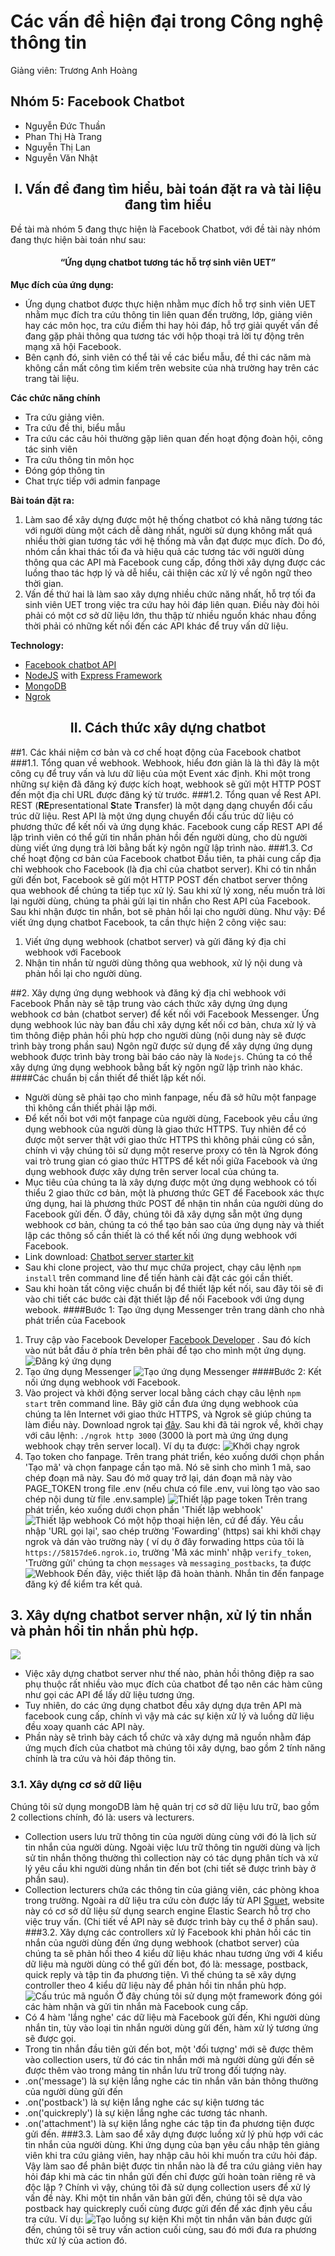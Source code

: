 # Các vấn đề hiện đại trong Công nghệ thông tin
Giảng viên: Trương Anh Hoàng

## Nhóm 5: Facebook Chatbot
- Nguyễn Đức Thuần
- Phan Thị Hà Trang
- Nguyễn Thị Lan
- Nguyễn Văn Nhật


<center><h2>I. Vấn đề đang tìm hiểu, bài toán đặt ra và tài liệu đang tìm hiểu</h1></center>
Đề tài mà nhóm 5 đang thực hiện là Facebook Chatbot, với đề tài này nhóm đang thực hiện bài toán như sau:

<center><h4>“Ứng dụng chatbot tương tác hỗ trợ sinh viên UET”</h4></center>

<b>Mục đích của ứng dụng:</b> 
-	Ứng dụng chatbot được thực hiện nhằm mục đích hỗ trợ sinh viên UET nhằm mục đích tra cứu thông tin liên quan đến trường, lớp, giảng viên hay các môn học, tra cứu điểm thi hay hỏi đáp, hỗ trợ giải quyết vấn đề đang gặp phải thông qua tương tác với hộp thoại trả lời tự động trên mạng xã hội Facebook. 
-	Bên cạnh đó, sinh viên có thể tải về các biểu mẫu, đề thi các năm mà không cần mất công tìm kiếm trên website của nhà trường hay trên các trang tài liệu.

<b>Các chức năng chính</b>
- Tra cứu giảng viên.
- Tra cứu đề thi, biểu mẫu
- Tra cứu các câu hỏi thường gặp liên quan đến hoạt động đoàn hội, công tác sinh viên
- Tra cứu thông tin môn học
- Đóng góp thông tin
- Chat trực tiếp với admin fanpage

<b>Bài toán đặt ra:</b> 
1.	Làm sao để xây dựng được một hệ thống chatbot có khả năng tương tác với người dùng một cách dễ dàng nhất, người sử dụng không mất quá nhiều thời gian tương tác với hệ thống mà vẫn đạt được mục đích. Do đó, nhóm cần khai thác tối đa và hiệu quả các tương tác với người dùng thông qua các API mà Facebook cung cấp, đồng thời xây dựng được các luồng thao tác hợp lý và dễ hiểu, cải thiện các xử lý về ngôn ngữ theo thời gian. 
2.	Vấn đề thứ hai là làm sao xây dựng nhiều chức năng nhất, hỗ trợ tối đa sinh viên UET trong việc tra cứu hay hỏi đáp liên quan. Điều này đòi hỏi phải có một cơ sở dữ liệu lớn, thu thập từ nhiều nguồn khác nhau đồng thời phải có những kết nối đến các API khác để truy vấn dữ liệu.
     
<b>Technology:</b>
- [Facebook chatbot API](https://developers.facebook.com/docs/messenger-platform/)
- [NodeJS](https://nodejs.org/) with [Express Framework](https://expressjs.com/)
- [MongoDB](https://www.mongodb.com/)
- [Ngrok](https://ngrok.com)

<center><h2>II. Cách thức xây dựng chatbot</h2></center>

##1. Các khái niệm cơ bản và cơ chế hoạt động của Facebook chatbot
###1.1. Tổng quan về webhook.
Webhook, hiểu đơn giản là là thì đây là một công cụ để truy vấn và lưu dữ liệu của một Event xác định. Khi một trong những sự kiện đã đăng ký được kích hoạt, webhook sẽ gửi một HTTP POST đến một địa chỉ URL được đăng ký từ trước.
###1.2. Tổng quan về Rest API.
REST (**RE**presentational **S**tate **T**ransfer) là một dạng dạng chuyển đổi cấu trúc dữ liệu. Rest API là một ứng dụng chuyển đổi cấu trúc dữ liệu có phương thức để kết nối và ứng dụng khác. Facebook cung cấp REST API để lập trình viên có thể gửi tin nhắn phản hồi đến người dùng, cho dù người dùng viết ứng dụng trả lời bằng bất kỳ ngôn ngữ lập trình nào.
###1.3. Cơ chế hoạt động cơ bản của Facebook chatbot
Đầu tiên, ta phải cung cấp địa chỉ webhook cho Facebook (là địa chỉ của chatbot server). Khi có tin nhắn gửi đến bot, Facebook sẽ gửi một HTTP POST đến chatbot server thông qua webhook để chúng ta tiếp tục xử lý.
Sau khi xử lý xong, nếu muốn trả lời lại người dùng, chúng ta phải gửi lại tin nhắn cho Rest API của Facebook. Sau khi nhận được tin nhắn, bot sẽ phản hồi lại cho người dùng.
Như vậy: Để viết ứng dụng chatbot Facebook, ta cần thực hiện 2 công việc sau:
1. Viết ứng dụng webhook (chatbot server) và gửi đăng ký địa chỉ webhook với Facebook
2. Nhận tin nhắn từ người dùng thông qua webhook, xử lý nội dung và phản hồi lại cho người dùng.


##2. Xây dựng ứng dụng webhook và đăng ký địa chỉ webhook với Facebook
Phần này sẽ tập trung vào cách thức xây dựng ứng dụng webhook cơ bản (chatbot server) để kết nối với Facebook Messenger. Ứng dụng webhook lúc này ban đầu chỉ xây dựng kết nối cơ bản, chưa xử lý và tìm thông điệp phản hồi phù hợp cho người dùng (nội dung này sẽ được trình bày trong phần sau)
Ngôn ngữ được sử dụng để xây dựng ứng dụng webhook được trình bày trong bài báo cáo này là `Nodejs`. Chúng ta có thể xây dựng ứng dụng webhook bằng bất kỳ ngôn ngữ lập trình nào khác.
####Các chuẩn bị cần thiết để thiết lập kết nối.
- Người dùng sẽ phải tạo cho mình fanpage, nếu đã sở hữu một fanpage thì không cần thiết phải lập mới.
- Để kết nối bot với một fanpage của người dùng, Facebook yêu cầu ứng dụng webhook của người dùng là giao thức HTTPS. Tuy nhiên để có được một server thật với giao thức HTTPS thì không phải cũng có sẵn, chính vì vậy chúng tôi sử dụng một reserve proxy có tên là Ngrok đóng vai trò trung gian có giao thức HTTPS để kết nối giữa Facebook và ứng dụng webhook được xây dựng trên server local của chúng ta.
- Mục tiêu của chúng ta là xây dựng được một ứng dụng webhook có tối thiểu 2 giao thức cơ bản, một là phương thức GET để Facebook xác thực ứng dụng, hai là phương thức POST để nhận tin nhắn của người dùng do Facebook gửi đến.
Ở đây, chúng tôi đã xây dựng sẵn một ứng dụng webhook cơ bản, chúng ta có thể tạo bản sao của ứng dụng này và thiết lập các thông số cần thiết là có thể kết nối ứng dụng webhook với Facebook.
- Link download: [Chatbot server starter kit](https://github.com/nguyenducthuanuet/facebookchatbot) 
- Sau khi clone project, vào thư mục chứa project, chạy câu lệnh `npm install` trên command line để tiến hành cài đặt các gói cần thiết.
- Sau khi hoàn tất công việc chuẩn bị để thiết lập kết nối, sau đây tôi sẽ đi vào chi tiết các bước cài đặt thiết lập để nối Facebook với ứng dụng webook.
####Bước 1: Tạo ứng dụng Messenger trên trang dành cho nhà phát triển của Facebook
1. Truy cập vào Facebook Developer [Facebook Developer](https://developers.facebook.com/) . Sau đó kích vào nút bắt đầu ở phía trên bên phải để tạo cho mình một ứng dụng.
![Đăng ký ứng dụng](https://i.imgur.com/CxCpMQt.png  "Đăng ký ứng dụng")
2. Tạo ứng dụng Messenger
![Tạo ứng dụng Messenger](https://i.imgur.com/6fHCKLf.png  "Tạo ứng dụng Messenger")
####Bước 2: Kết nối ứng dụng webhook với Facebook.
1. Vào project và khởi động server local bằng cách chạy câu lệnh `npm start` trên command line. Bây giờ cần đưa ứng dụng webhook của chúng ta lên Internet với giao thức HTTPS, và Ngrok sẽ giúp chúng ta làm điều này.
Download ngrok tại [đây](https://ngrok.com/download). Sau khi đã tải ngrok về, khởi chạy với câu lệnh: `./ngrok http 3000` (3000 là port mà ứng ứng dụng webhook chạy trên server local). Ví dụ ta được:
![Khởi chạy ngrok](https://i.imgur.com/7G0gUHP.png  "Khởi chạy ngrok")
2. Tạo token cho fanpage.
Trên trang phát triển, kéo xuống dưới chọn phần 'Tạo mã' và chọn fanpage cần tạo mã. Nó sẽ sinh cho mình 1 mã, sao chép đoạn mã này.
Sau đó mở quay trở lại, dán đoạn mã này vào PAGE_TOKEN trong file .env (nếu chưa có file .env, vui lòng tạo vào sao chép nội dung từ file .env.sample)
![Thiết lập page token](https://i.imgur.com/etczblm.png "Thiết lập page token")
 Trên trang phát triển, kéo xuống dưới chọn phần 'Thiết lập webhook'
 ![Thiết lập webhook](https://i.imgur.com/xSMD3cb.png  "Thiết lập webhook") 
 Có một hộp thoại hiện lên, cứ để đấy. Yêu cầu nhập 'URL gọi lại', sao chép trường 'Fowarding' (https) sai khi khởi chạy ngrok và dán vào trường này ( ví dụ ở đây forwading https của tôi là `https://58157de6.ngrok.io`, trường 'Mã xác minh' nhập `verify_token`, 'Trường gửi' chúng ta chọn `messages` và `messaging_postbacks`, ta được
 ![Webhook](https://i.imgur.com/cGF7ra6.png  "Webhook")
 Đến đây, việc thiết lập đã hoàn thành. Nhắn tin đến fanpage đăng ký để kiểm tra kết quả.
## 3. Xây dựng chatbot server nhận, xử lý tin nhắn và phản hồi tin nhắn phù hợp.
![](https://i.imgur.com/2nhYvKB.png) 
- Việc xây dựng chatbot server như thế nào, phản hồi thông điệp ra sao phụ thuộc rất nhiều vào mục đích của chatbot để tạo nên các hàm cũng như gọi các API để lấy dữ liệu tương ứng.
- Tuy nhiên, do các ứng dụng chatbot đều xây dựng dựa trên API mà facebook cung cấp, chính vì vậy mà các sự kiện xử lý và luồng dữ liệu đều xoay quanh các API này.
- Phần này sẽ trình bày cách tổ chức và xây dựng mã nguồn nhằm đáp ứng mụch đích của chatbot mà chúng tôi xây dựng, bao gồm 2 tính năng chính là tra cứu và hỏi đáp thông tin.
### 3.1. Xây dựng cơ sở dữ liệu
Chúng tôi sử dụng mongoDB làm hệ quản trị cơ sở dữ liệu lưu trữ, bao gồm 2 collections chính, đó là: users và lecturers. 
- Collection users lưu trữ thông tin của người dùng cùng với đó là lịch sử tin nhắn của người dùng. Ngoài việc lưu trữ thông tin người dùng và lịch sử tin nhắn thông thường thì collection này có tác dụng phân tích và xử lý yêu cầu khi người dùng nhắn tin đến bot (chi tiết sẽ được trình bày ở phần sau).
- Collection lecturers chứa các thông tin của giảng viên, các phòng khoa trong trường.
Ngoài ra dữ liệu tra cứu còn được lấy từ API [Sguet](http://sguet.com), website này có cơ sở dữ liệu sử dụng search engine Elastic Search hỗ trợ cho việc truy vấn. (Chi tiết về API này sẽ được trình bày cụ thể ở phần sau).
###3.2. Xây dựng các controllers xử lý
Facebook khi phản hồi các tin nhắn của người dùng đến ứng dụng webhook (chatbot server) của chúng ta sẽ phản hồi theo 4 kiểu dữ liệu khác nhau tương ứng với 4 kiểu dữ liệu mà người dùng có thể gửi đến bot, đó là: message, postback, quick reply và tập tin đa phương tiện. Vì thế chúng ta sẽ xây dựng controller theo 4 kiểu dữ liệu này để phản hồi tin nhắn phù hợp.
![Cấu trúc mã nguồn](https://i.imgur.com/IreNobG.png  "Cấu trúc mã nguồn")
Ở đây chúng tôi sử dụng một framework đóng gói các hàm nhận và gửi tin nhắn mà Facebook cung cấp.
- Có 4 hàm 'lắng nghe' các dữ liệu mà Facebook gửi đến, Khi người dùng nhắn tin, tùy vào loại tin nhắn người dùng gửi đến, hàm xử lý tương ứng sẽ được gọi.
- Trong tin nhắn đầu tiên gửi đến bot, một 'đối tượng' mới sẽ được thêm vào collection users, từ đó các tin nhắn mới mà người dùng gửi đến sẽ được thêm vào trong mảng tin nhắn lưu trữ trong đối tượng này.
- .on('message') là sự kiện lắng nghe các tin nhắn văn bản thông thường của người dùng gửi đến
- .on('postback') là sự kiện lắng nghe các sự kiện tương tác
- .on('quickreply') là sự kiện lắng nghe các tương tác nhanh.
- .on('attachment') là sự kiện lắng nghe các tập tin đa phương tiện được gửi đến.
###3.3. Làm sao để xây dựng được luồng xử lý phù hợp với các tin nhắn của người dùng.
Khi ứng dụng của bạn yêu cầu nhập tên giảng viên khi tra cứu giảng viên, hay nhập câu hỏi khi muốn tra cứu hỏi đáp. Vậy làm sao để phân biệt được tin nhắn nào là để tra cứu giảng viên hay hỏi đáp khi mà các tin nhắn gửi đến chỉ được gửi hoàn toàn riêng rẽ và độc lập ? Chính vì vậy, chúng tôi đã sử dụng collection users để xử lý vấn đề này. Khi một tin nhắn văn bản gửi đến, chúng tôi sẽ dựa vào postback hay quickreply cuối cùng được gửi đến để xác định yêu cầu tra cứu. Ví dụ:
![Tạo luồng sự kiện](https://i.imgur.com/McVKxRv.png  "Tạo luồng sự kiện")
Khi một tin nhắn văn bản được gửi đến, chúng tôi sẽ truy vấn action cuối cùng, sau đó mới đưa ra phương thức xử lý của action đó.
